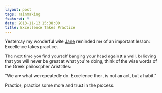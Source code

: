 ```yaml
---
layout: post
tags: rainmaking
featured: Y
date: 2013-11-13 15:38:00
title: Excellence Takes Practice
---
```

Yesterday my wonderful wife [Jane](http://janefinette.com/) reminded me of an important lesson: Excellence takes practice.

The next time you find yourself banging your head against a wall, believing that you will never be great at what you're doing, think of the wise words of the Greek philosopher Aristotles: 

"We are what we repeatedly do. Excellence then, is not an act, but a habit."

Practice, practice some more and trust in the process.